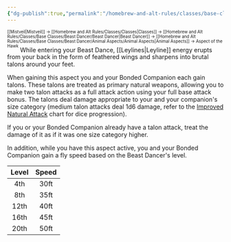 ```yaml
---
{"dg-publish":true,"permalink":"/homebrew-and-alt-rules/classes/base-classes/beast-dancer/animal-aspects/aspect-of-the-hawk/"}
---
```


<sup><sup>[[Mistveil\|Mistveil]] → [[Homebrew and Alt Rules/Classes/Classes\|Classes]] → [[Homebrew and Alt Rules/Classes/Base Classes/Beast Dancer/Beast Dancer\|Beast Dancer]] → [[Homebrew and Alt Rules/Classes/Base Classes/Beast Dancer/Animal Aspects/Animal Aspects\|Animal Aspects]] → Aspect of the Hawk</sup></sup>
While entering your Beast Dance, [[Leylines\|Leyline]] energy erupts from your back in the form of feathered wings and sharpens into brutal talons around your feet.

When gaining this aspect you and your Bonded Companion each gain talons. These talons are treated as primary natural weapons, allowing you to make two talon attacks as a full attack action using your full base attack bonus. The talons deal damage appropriate to your and your companion's size category (medium talon attacks deal 1d6 damage, refer to the [Improved Natural Attack](https://www.d20pfsrd.com/feats/monster-feats/improved-natural-attack/) chart for dice progression).

If you or your Bonded Companion already have a talon attack, treat the damage of it as if it was one size category higher.

In addition, while you have this aspect active, you and your Bonded Companion gain a fly speed based on the Beast Dancer's level. 

| **Level** | **Speed** |
|:----------:|:----------:|
|    4th     |    30ft    |
|    8th     |    35ft    |
|    12th    |    40ft    |
|    16th    |    45ft    |
|    20th    |    50ft    |
